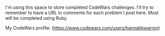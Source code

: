 I'm using this space to store completed CodeWars challenges. I'll try to remember to have a URL in comments for each problem I post here. 
Most will be completed using Ruby.

My CodeWars profile: (https://www.codewars.com/users/hannahkwarren)
